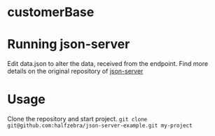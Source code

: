 # customerBase

# Running json-server
Edit data.json to alter the data, received from the endpoint.
Find more details on the original repository of [json-server](https://github.com/typicode/json-server)

# Usage
Clone the repository and start project.
````git clone git@github.com:halfzebra/json-server-example.git my-project````
